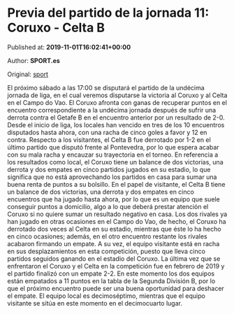 
# Previa del partido de la jornada 11: Coruxo - Celta B

Published at: **2019-11-01T16:02:41+00:00**

Author: **SPORT.es**

Original: [sport](https://www.sport.es/es/noticias/segunda-division-b/previa-del-partido-de-la-jornada-11-coruxo---celta-b-7710560)

El próximo sábado a las 17:00 se disputará el partido de la undécima jornada de liga, en el cual veremos disputarse la victoria al Coruxo y al Celta en el Campo do Vao.
El Coruxo afronta con ganas de recuperar puntos en el encuentro correspondiente a la undécima jornada después de sufrir una derrota contra el Getafe B en el encuentro anterior por un resultado de 2-0. Desde el inicio de liga, los locales han vencido en tres de los 10 encuentros disputados hasta ahora, con una racha de cinco goles a favor y 12 en contra.
Respecto a los visitantes, el Celta B fue derrotado por 1-2 en el último partido que disputó frente al Pontevedra, por lo que espera acabar con su mala racha y encauzar su trayectoria en el torneo.
En referencia a los resultados como local, el Coruxo tiene un balance de dos victorias, una derrota y dos empates en cinco partidos jugados en su estadio, lo que significa que no está aprovechando los partidos en casa para sumar una buena renta de puntos a su bolsillo. En el papel de visitante, el Celta B tiene un balance de dos victorias, una derrota y dos empates en cinco encuentros que ha jugado hasta ahora, por lo que es un equipo que suele conseguir puntos a domicilio, algo a lo que deberá prestar atención el Coruxo si no quiere sumar un resultado negativo en casa.
Los dos rivales ya han jugado en otras ocasiones en el Campo do Vao, de hecho, el Coruxo ha derrotado dos veces al Celta en su estadio, mientras que éste lo ha hecho en cinco ocasiones; además, en el otro encuentro restante los rivales acabaron firmando un empate. A su vez, el equipo visitante está en racha en sus desplazamientos en esta competición, puesto que lleva cinco partidos seguidos ganando en el estadio del Coruxo. La última vez que se enfrentaron el Coruxo y el Celta en la competición fue en febrero de 2019 y el partido finalizó con un empate 2-2.
En este momento los dos equipos están empatados a 11 puntos en la tabla de la Segunda División B, por lo que el próximo encuentro puede ser una buena oportunidad para deshacer el empate. El equipo local es decimoséptimo, mientras que el equipo visitante se sitúa en este momento en el decimocuarto lugar.
